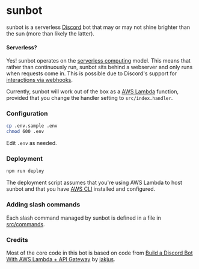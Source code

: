 # sunbot

sunbot is a serverless [Discord][1] bot that may or may not shine brighter than the sun (more than likely the latter).

[1]: https://discord.com/

#### Serverless?

Yes! sunbot operates on the [serverless computing][2] model. This means that rather than continuously run, sunbot sits behind a webserver and only runs when requests come in. This is possible due to Discord's support for [interactions via webhooks][3].

Currently, sunbot will work out of the box as a [AWS Lambda][4] function, provided that you change the handler setting to `src/index.handler`.

[2]: https://en.wikipedia.org/wiki/Serverless_computing
[3]: https://discord.com/developers/docs/interactions/receiving-and-responding#receiving-an-interaction
[4]: https://aws.amazon.com/lambda/

### Configuration

```bash
cp .env.sample .env
chmod 600 .env
```

Edit `.env` as needed.

### Deployment

```bash
npm run deploy
```

The deployment script assumes that you're using AWS Lambda to host sunbot and that you have [AWS CLI][5] installed and configured.

[5]: https://aws.amazon.com/cli/

### Adding slash commands

Each slash command managed by sunbot is defined in a file in [src/commands][6].

[6]: src/commands

### Credits

Most of the core code in this bot is based on code from [Build a Discord Bot With AWS Lambda + API Gateway][7] by [jakjus][8].

[7]: https://betterprogramming.pub/build-a-discord-bot-with-aws-lambda-api-gateway-cc1cff750292
[8]: https://jakjus.com/
